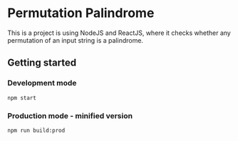 # Permutation Palindrome
This is a project is using NodeJS and ReactJS, where it checks whether any permutation of an input string is a palindrome.

## Getting started

### Development mode

```
npm start
```

### Production mode - minified version
```
npm run build:prod
```